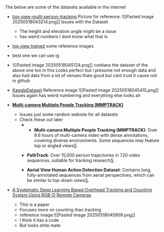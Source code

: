 The below are some of the datasets available in the internet
- [top-view-multi-person-tracking](https://github.com/ucuapps/top-view-multi-person-tracking) 
  Picture for reference:
   ![[Pasted image 20250518043214.png]]
   Issues with the Dataset
   - The height and elevation angle might be a issue
   - has weird numbers I dont know what that is 

- [top view trained](https://universe.roboflow.com/topview/top-view-trained)
  some reference images
- best one we can use ig
- ![[Pasted image 20250518045124.png]]
	  contians the dataset of the above one too in this 
	 Looks perfect but i presume not enough data and also had data from a lot of venues thats good 
	 but cant trust it cause not in github

- [KaggleDataset](https://www.kaggle.com/datasets/trainingdatapro/people-tracking)
	Reference image
	![[Pasted image 20250518045415.png]]
	 Issues again has weird numbering 
	 and everything else looks alr

- [**Multi-camera Multiple People Tracking (MMPTRACK)**](https://paperswithcode.com/datasets?task=object-tracking)
	- Issues just some random website for all datasets 
	- Check these out later 
		- - **Multi-camera Multiple People Tracking (MMPTRACK)**: Over 9.6 hours of multi-camera video with dense annotations, covering diverse environments. Some sequences may feature top or angled views[5](https://paperswithcode.com/datasets?task=object-tracking).
    
		- **PathTrack**: Over 15,000 person trajectories in 720 video sequences, suitable for tracking research[5](https://paperswithcode.com/datasets?task=object-tracking).
		    
		- **Aerial View Human Action Detection Dataset**: Contains long, fully-annotated sequences from aerial perspectives, which can be similar to top-down views[5](https://paperswithcode.com/datasets?task=object-tracking).

-  [A Systematic Deep Learning Based Overhead Tracking and Counting System Using RGB-D Remote Cameras](https://www.mdpi.com/2076-3417/11/12/5503)
	- This is a paper 
	- Focuses more on counting than tracking
	- reference image:![[Pasted image 20250518045909.png]]
	- I think it has a code 
	-  But looks shite mate
